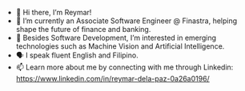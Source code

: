 - 👋 Hi there, I’m Reymar!
- 🌱 I’m currently an Associate Software Engineer @ Finastra, helping shape the future of finance and banking.
- 👀 Besides Software Development, I’m interested in emerging technologies such as Machine Vision and Artificial Intelligence.
- 🗣 I speak fluent English and Filipino.
- 📫 Learn more about me by connecting with me through Linkedin: https://www.linkedin.com/in/reymar-dela-paz-0a26a0196/
